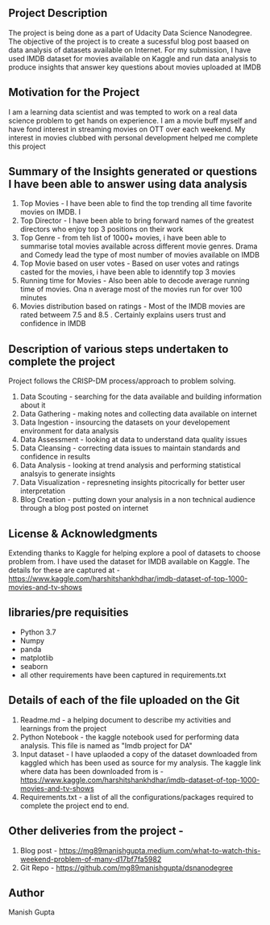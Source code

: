 ## Project Description 

The project is being done as a part of Udacity Data Science Nanodegree. The objective of the project is to create a sucessful blog post baased on data analysis of datasets available on Internet. For my submission, I have used IMDB dataset for movies available on Kaggle and run data analysis to produce insights that answer key questions about movies uploaded at IMDB 

## Motivation for the Project 

I am a learning data scientist and was tempted to work on a real data science problem to get hands on experience. I am a movie buff myself and have fond interest in streaming movies on OTT over each weekend. My interest in movies clubbed with personal development helped me complete this project


## Summary of the Insights generated or questions I have been able to answer using data analysis

1. Top Movies - I have been able to find the top trending all time favorite movies on IMDB. I 
2. Top Director - I have been able to bring forward names of the greatest directors who enjoy top 3 positions on their work
3. Top Genre - from teh list of 1000+ movies, i have been able to summarise total movies available across different movie genres. Drama and Comedy lead the type of most number of movies available on IMDB
4. Top Movie based on user votes - Based on user votes and ratings casted for the movies, i have been able to idenntify top 3 movies
5. Running time for Movies - Also been able to decode average running time of movies. Ona n average most of the movies run for over 100 minutes
6. Movies distribution based on ratings - Most of the IMDB movies are rated betweem 7.5 and 8.5 . Certainly explains users trust and confidence in IMDB


## Description of various steps undertaken to complete the project

Project follows the CRISP-DM process/approach to problem solving.

1. Data Scouting - searching for the data available and building information about it
2. Data Gathering - making notes and collecting data available on internet
3. Data Ingestion - insourcing the datasets on your developement environment for data analysis
4. Data Assessment - looking at data to understand data quality issues
5. Data Cleansing - correcting data issues to maintain standards and confidence in results
6. Data Analysis - looking at trend analysis and performing statistical analsyis to generate insights
7. Data Visualization - represneting insights pitocrically for better user interpretation
8. Blog Creation - putting down your analysis in a non technical audience through a blog post posted on internet

## License & Acknowledgments

Extending thanks to Kaggle for helping explore a pool of datasets to choose problem from. I have used the dataset for IMDB available on Kaggle. The details for these are captured at - https://www.kaggle.com/harshitshankhdhar/imdb-dataset-of-top-1000-movies-and-tv-shows

## libraries/pre requisities

- Python 3.7
- Numpy 
- panda
- matplotlib
- seaborn
- all other requirements have been captured in requirements.txt

## Details of each of the file uploaded on the Git 

1. Readme.md - a helping document to describe my activities and learnings from the project
2. Python Notebook - the kaggle notebook used for performing data analysis. This file is named as "Imdb project for DA"
3. Input dataset - I have uplaoded a copy of the dataset downloaded from kaggled which has been used as source for my analysis. The kaggle link where data has been downloaded from is - https://www.kaggle.com/harshitshankhdhar/imdb-dataset-of-top-1000-movies-and-tv-shows
5. Requirements.txt - a list of all the configurations/packages required to complete the project end to end.

## Other deliveries from the project -

1. Blog post - https://mg89manishgupta.medium.com/what-to-watch-this-weekend-problem-of-many-d17bf7fa5982
2. Git Repo - https://github.com/mg89manishgupta/dsnanodegree

## Author 

Manish Gupta

